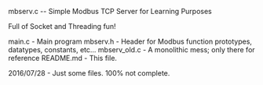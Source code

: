mbserv.c -- Simple Modbus TCP Server for Learning Purposes

Full of Socket and Threading fun!

main.c - Main program
mbserv.h - Header for Modbus function prototypes, datatypes, constants, etc...
mbserv_old.c - A monolithic mess; only there for reference
README.md - This file.

2016/07/28 - Just some files.  100% not complete.
